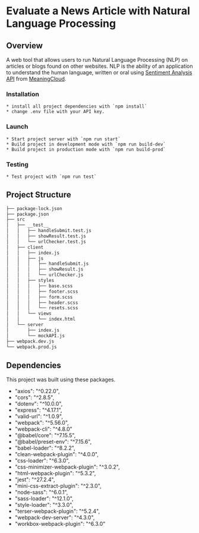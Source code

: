 # Evaluate a News Article with Natural Language Processing

## Overview

 A web tool that allows users to run Natural Language Processing (NLP) on articles or blogs found on other websites. 
 NLP is the ability of an application to understand the human language, written or oral using [Sentiment Analysis API](https://learn.meaningcloud.com/developer/sentiment-analysis/2.1/doc/what-is-sentiment-analysis) from [MeaningCloud](https://www.meaningcloud.com/).
 
 ### Installation

    * install all project dependencies with `npm install`
    * change .env file with your API key.
    
 ### Launch

    * Start project server with `npm run start`
    * Build project in development mode with `npm run build-dev`
    * Build project in production mode with `npm run build-prod`
  
  ### Testing
    * Test project with `npm run test`
    
    
## Project Structure

```bash
├── package-lock.json
├── package.json
├── src
│   ├── __test__
│   │   ├── handleSubmit.test.js
│   │   ├── showResult.test.js
│   │   └── urlChecker.test.js
│   ├── client
│   │   ├── index.js
│   │   ├── js
│   │   │   ├── handleSubmit.js
│   │   │   ├── showResult.js
│   │   │   └── urlChecker.js
│   │   ├── styles
│   │   │   ├── base.scss
│   │   │   ├── footer.scss
│   │   │   ├── form.scss
│   │   │   ├── header.scss
│   │   │   └── resets.scss
│   │   └── views
│   │       └── index.html
│   └── server
│       ├── index.js
│       └── mockAPI.js
├── webpack.dev.js
└── webpack.prod.js
```

## Dependencies

This project was built using these packages.

  - "axios": "^0.22.0",
  - "cors": "^2.8.5",
  - "dotenv": "^10.0.0",
  - "express": "^4.17.1",
  - "valid-url": "^1.0.9",
  - "webpack": "^5.56.0",
  - "webpack-cli": "^4.8.0"
  - "@babel/core": "^7.15.5",
  - "@babel/preset-env": "^7.15.6",
  - "babel-loader": "^8.2.2",
  - "clean-webpack-plugin": "^4.0.0",
  - "css-loader": "^6.3.0",
  - "css-minimizer-webpack-plugin": "^3.0.2",
  - "html-webpack-plugin": "^5.3.2",
  - "jest": "^27.2.4",
  - "mini-css-extract-plugin": "^2.3.0",
  - "node-sass": "^6.0.1",
  - "sass-loader": "^12.1.0",
  - "style-loader": "^3.3.0",
  - "terser-webpack-plugin": "^5.2.4",
  - "webpack-dev-server": "^4.3.0",
  - "workbox-webpack-plugin": "^6.3.0"
